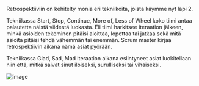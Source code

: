Retrospektiiviin on kehitelty monia eri tekniikoita, joista käymme nyt läpi 2. 

Tekniikassa Start, Stop, Continue, More of, Less of Wheel koko tiimi antaa palautetta näistä viidestä luokasta. Eli tiimi harkitsee iteraation jälkeen, minkä asioiden tekeminen pitäisi aloittaa, lopettaa tai jatkaa sekä mitä asioita pitäisi tehdä vähemmän tai enemmän. Scrum master kirjaa retrospektiivin aikana nämä asiat pyörään. 

Tekniikassa Glad, Sad, Mad iteraation aikana esiintyneet asiat luokitellaan niin että, mitkä saivat sinut iloiseksi, surulliseksi tai vihaiseksi.  

![image](https://github.com/user-attachments/assets/f3b7309b-162a-4eeb-a24d-b8712a28a6d9)
